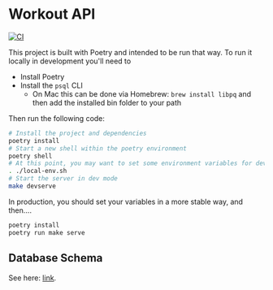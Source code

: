 # Workout API

[![CI](https://github.com/eswan18/workout_api/actions/workflows/ci.yaml/badge.svg)](https://github.com/eswan18/workout_api/actions/workflows/ci.yaml)

This project is built with Poetry and intended to be run that way.
To run it locally in development you'll need to
- Install Poetry
- Install the `psql` CLI
  - On Mac this can be done via Homebrew: `brew install libpq` and then add the installed bin folder to your path

Then run the following code:

```bash
# Install the project and dependencies
poetry install
# Start a new shell within the poetry environment
poetry shell
# At this point, you may want to set some environment variables for development
. ./local-env.sh
# Start the server in dev mode
make devserve
```

In production, you should set your variables in a more stable way, and then....
```bash
poetry install
poetry run make serve
```


## Database Schema

See here: [link](https://dbdiagram.io/d/63e963d0296d97641d8054fa).
